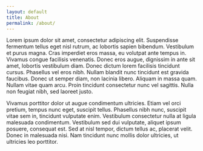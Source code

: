 ```yaml
---
layout: default
title: About
permalink: /about/
---
```


Lorem ipsum dolor sit amet, consectetur adipiscing elit. Suspendisse fermentum tellus eget nisl rutrum, ac lobortis sapien bibendum. Vestibulum et purus magna. Cras imperdiet eros massa, eu volutpat ante tempus in. Vivamus congue facilisis venenatis. Donec eros augue, dignissim in ante sit amet, lobortis vestibulum diam. Donec dictum lorem facilisis tincidunt cursus. Phasellus vel eros nibh. Nullam blandit nunc tincidunt est gravida faucibus. Donec ut semper diam, non lacinia libero. Aliquam in massa quam. Nullam vitae quam arcu. Proin tincidunt consectetur nunc vel sagittis. Nulla non feugiat nibh, sed laoreet justo.

Vivamus porttitor dolor ut augue condimentum ultricies. Etiam vel orci pretium, tempus nunc eget, suscipit tellus. Phasellus nibh nunc, suscipit vitae sem in, tincidunt vulputate enim. Vestibulum consectetur nulla at ligula malesuada condimentum. Vestibulum sed dui vulputate, aliquet ipsum posuere, consequat est. Sed at nisl tempor, dictum tellus ac, placerat velit. Donec in malesuada nisi. Nam tincidunt nunc mollis dolor ultricies, ut ultricies leo porttitor.
